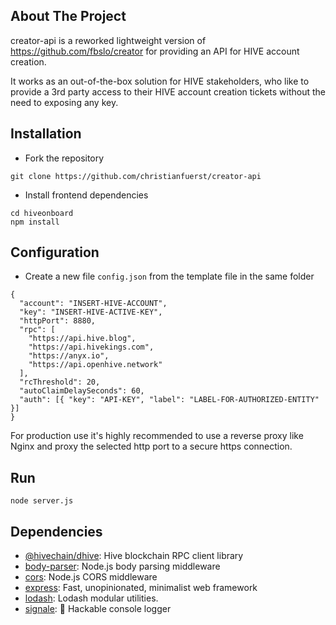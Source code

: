 ## About The Project
creator-api is a reworked lightweight version of https://github.com/fbslo/creator for providing an API for HIVE account creation.

It works as an out-of-the-box solution for HIVE stakeholders, who like to provide a 3rd party access to their HIVE account creation tickets without the need to exposing any key.

## Installation
- Fork the repository
````
git clone https://github.com/christianfuerst/creator-api
````

- Install frontend dependencies
````
cd hiveonboard
npm install
````

## Configuration
- Create a new file ``config.json`` from the template file in the same folder

````
{
  "account": "INSERT-HIVE-ACCOUNT",
  "key": "INSERT-HIVE-ACTIVE-KEY",
  "httpPort": 8880,
  "rpc": [
    "https://api.hive.blog",
    "https://api.hivekings.com",
    "https://anyx.io",
    "https://api.openhive.network"
  ],
  "rcThreshold": 20,
  "autoClaimDelaySeconds": 60,
  "auth": [{ "key": "API-KEY", "label": "LABEL-FOR-AUTHORIZED-ENTITY" }]
}
````

For production use it's highly recommended to use a reverse proxy like Nginx and proxy the selected http port to a secure https connection.

## Run
````
node server.js
````

## Dependencies

- [@hivechain/dhive](https://ghub.io/@hivechain/dhive): Hive blockchain RPC client library
- [body-parser](https://ghub.io/body-parser): Node.js body parsing middleware
- [cors](https://ghub.io/cors): Node.js CORS middleware
- [express](https://ghub.io/express): Fast, unopinionated, minimalist web framework
- [lodash](https://ghub.io/lodash): Lodash modular utilities.
- [signale](https://ghub.io/signale): 👋 Hackable console logger